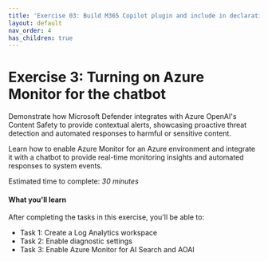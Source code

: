 ```yaml
---
title: 'Exercise 03: Build M365 Copilot plugin and include in declarative agent'
layout: default
nav_order: 4
has_children: true
---
```


# **Exercise 3: Turning on Azure Monitor for the chatbot**

Demonstrate how Microsoft Defender integrates with Azure OpenAI's Content Safety to provide contextual alerts, showcasing proactive threat detection and automated responses to harmful or sensitive content.

Learn how to enable Azure Monitor for an Azure environment and integrate it with a chatbot to provide real-time monitoring insights and automated responses to system events.

Estimated time to complete: *30 minutes*

#### **What you'll learn**

After completing the tasks in this exercise, you'll be  able to:

- Task 1: Create a Log Analytics workspace 
- Task 2: Enable diagnostic settings
- Task 3: Enable Azure Monitor for AI Search and AOAI
